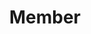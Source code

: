 ﻿---
layout: member
weight: 2
name: Zelin Li
project: Green Joule
title: Member
img: /assets/images/members/default.png
email: lizelin0727@gmail.com
biography: Zelin Li is a third year Chemical & Biological Engineering student and a member of the Green Joule Extraction team. His interest in biochemistry and passion for reaseaching life keeps him motivated in exploring algae biofuel. 

linkedin: https://www.linkedin.com/in/todd-lee
---